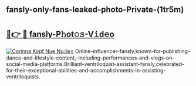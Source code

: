 ## fansly-only-fans​-leaked-photo​-Private-(1tr5m)


# <h2><a href="https://mediaupload.pro?title=fansly&ref=git">🔗👉 🔴 fansly-P𝚑ot𝚘𝚜-V𝚒d𝚎o</a></h2>

[![Corinna Kopf Nue Nu𝚍e𝚜](https://i.imgur.com/0qMVB7G.gif)](https://mediaupload.pro?title=fansly&ref=git)
Online-influencer-fansly,known-for-publishing-dance-and-lifestyle-content,-including-performances-and-vlogs-on-social-media-platforms.Brilliant-ventriloquist-assistant-fansly,celebrated-for-their-exceptional-abilities-and-accomplishments-in-assisting-ventriloquists.  